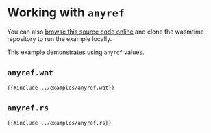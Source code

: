 # Working with `anyref`

You can also [browse this source code online][code] and clone the wasmtime
repository to run the example locally.

[code]: https://github.com/bytecodealliance/wasmtime/blob/main/examples/anyref.rs

This example demonstrates using `anyref` values.

## `anyref.wat`

```wat
{{#include ../examples/anyref.wat}}
```

## `anyref.rs`

```rust,ignore
{{#include ../examples/anyref.rs}}
```
